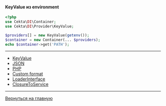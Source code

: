 #### KeyValue из environment

```php
<?php
use Cekta\DI\Container;
use Cekta\DI\Provider\KeyValue;

$providers[] = new KeyValue(getenv());
$container = new Container(... $providers);
echo $container->get('PATH');
```
---
* [KeyValue](key-value.md)
* [JSON](json.md)
* [PHP](PHP.md)
* [Custom format](custom-format.md)
* [LoaderInterface](loader-interface.md)
* [ClosureToService](closureToService.md)
---
[Вернуться на главную](../../readme.md)
